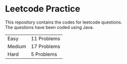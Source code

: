 # Leetcode Practice
This repository contains the codes for leetcode questions. <br>
The questions have been coded using Java. <br>
<table><tr><td>Easy</td><td>11 Problems</td></tr><tr><td>Medium</td><td>17 Problems</td></tr><tr><td>Hard</td><td>5 Problems</td></tr></table>
